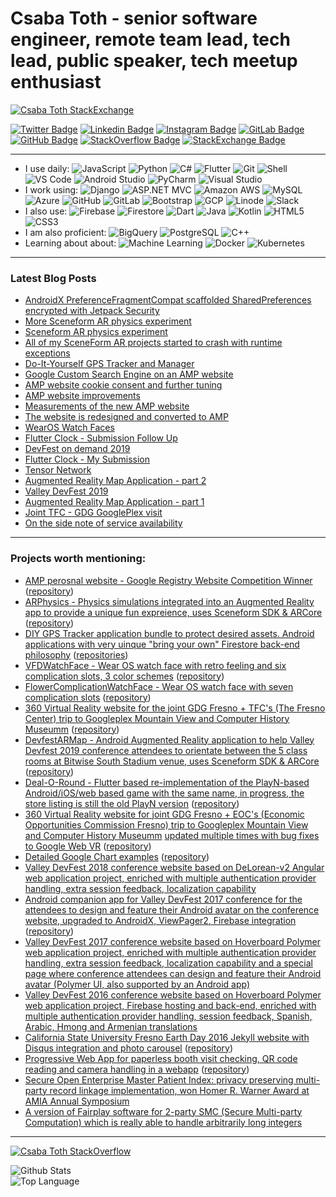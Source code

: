 # Csaba Toth - senior software engineer, remote team lead, tech lead, public speaker, tech meetup enthusiast

[![Csaba Toth StackExchange](https://stackexchange.com/users/flair/110558.png)](https://stackoverflow.com/users/292502/csaba-toth)

[![Twitter Badge](https://img.shields.io/badge/-tocsa2-blue?style=for-the-badge&logo=Twitter&logoColor=white&link=https://twitter.com/tocsa2/)](https://twitter.com/moshfiqrony/)
[![Linkedin Badge](https://img.shields.io/badge/-csabatothdev-blue?style=for-the-badge&logo=Linkedin&logoColor=white&link=https://www.linkedin.com/in/csabatothdev/)](https://www.linkedin.com/in/csabatothdev/)
[![Instagram Badge](https://img.shields.io/badge/-MrCsabaToth-purple?style=for-the-badge&logo=instagram&logoColor=white&link=https://instagram.com/MrCsabaToth/)](https://instagram.com/MrCsabaToth)
[![GitLab Badge](https://img.shields.io/badge/-MrCsabaToth-orange?style=for-the-badge&logo=Gitlab&logoColor=white&link=https://gitlab.com/MrCsabaToth/)](https://gitlab.com/MrCsabaToth/)
[![GitHub Badge](https://img.shields.io/badge/-MrCsabaToth-black?style=for-the-badge&logo=Github&logoColor=white&link=https://github.com/MrCsabaToth/)](https://github.com/MrCsabaToth/)
[![StackOverflow Badge](https://img.shields.io/badge/-csabatoth-FE7A16?style=for-the-badge&logo=Stack-Overflow&logoColor=white&link=https://stackoverflow.com/users/292502/csaba-toth)](https://stackoverflow.com/users/292502/csaba-toth)
[![StackExchange Badge](https://img.shields.io/badge/-csabatoth-1E5297?style=for-the-badge&logo=Stack-Exchange&logoColor=white&link=https://stackexchange.com/users/110558/csaba-toth)](https://stackexchange.com/users/110558/csaba-toth)

---

- I use daily:
  ![JavaScript](https://img.shields.io/badge/-JavaScript-black?style=for-the-badge&logo=javascript)
  ![Python](https://img.shields.io/badge/-Python-8fcfd1?style=for-the-badge&logo=Python)
  ![C#](https://img.shields.io/badge/-C#-orange?style=for-the-badge&logo=c-sharp)
  ![Flutter](https://img.shields.io/badge/-Flutter-blue?style=for-the-badge&logo=Flutter)
  ![Git](https://img.shields.io/badge/-Git-black?style=for-the-badge&logo=git)
  ![Shell](https://img.shields.io/badge/-Shell-blasck?style=for-the-badge&logo=Shell)
  ![VS Code](https://img.shields.io/badge/-VS%20Code-007ACC?style=for-the-badge&logo=visual-studio-code)
  ![Android Studio](https://img.shields.io/badge/-Android%20Studio-green?style=for-the-badge&logo=android-studio)
  ![PyCharm](https://img.shields.io/badge/-PyCharm-green?style=for-the-badge&logo=pycharm)
  ![Visual Studio](https://img.shields.io/badge/-Visual%20Studio-green?style=for-the-badge&logo=visual-studio)
- I work using:
  ![Django](https://img.shields.io/badge/-Django-092E20?style=for-the-badge&logo=Django)
  ![ASP.NET MVC](https://img.shields.io/badge/-ASP.NET%20MVC-orange?style=for-the-badge&logo=asp-net-mvc)
  ![Amazon AWS](https://img.shields.io/badge/Amazon%20AWS-232F3E?style=for-the-badge&logo=amazon-aws)
  ![MySQL](https://img.shields.io/badge/-MySQL-336791?style=for-the-badge&logo=mysql)
  ![Azure](https://img.shields.io/badge/Azure-blue?style=for-the-badge&logo=azure)
  ![GitHub](https://img.shields.io/badge/-GitHub-181717?style=for-the-badge&logo=github)
  ![GitLab](https://img.shields.io/badge/-GitLab-FCA121?style=for-the-badge&logo=gitlab)
  ![Bootstrap](https://img.shields.io/badge/-Bootstrap-563D7C?style=for-the-badge&logo=bootstrap)
  ![GCP](https://img.shields.io/badge/Google%20Cloud%20Platform-blue?style=for-the-badge&logo=gcp)
  ![Linode](https://img.shields.io/badge/Linode-green?style=for-the-badge&logo=linode)
  ![Slack](https://img.shields.io/badge/Slack-red?style=for-the-badge&logo=slack)
- I also use:
  ![Firebase](https://img.shields.io/badge/Firebase-orange?style=for-the-badge&logo=firebase)
  ![Firestore](https://img.shields.io/badge/Firestore-orange?style=for-the-badge&logo=Firestore)
  ![Dart](https://img.shields.io/badge/-Dart-blue?style=for-the-badge&logo=Dart)
  ![Java](https://img.shields.io/badge/-java-3f4441?style=for-the-badge&logo=java)
  ![Kotlin](https://img.shields.io/badge/-kotlin-006a71?style=for-the-badge&logo=kotlin)
  ![HTML5](https://img.shields.io/badge/-HTML5-E34F26?style=for-the-badge&logo=html5&logoColor=white)
  ![CSS3](https://img.shields.io/badge/-CSS3-1572B6?style=for-the-badge&logo=css3)
- I am also proficient:
  ![BigQuery](https://img.shields.io/badge/BigQuery-blue?style=for-the-badge&logo=bigquery)
  ![PostgreSQL](https://img.shields.io/badge/-PostgreSQL-336791?style=for-the-badge&logo=postgresql)
  ![C++](https://img.shields.io/badge/-C++-00599C?style=for-the-badge&logo=c)
- Learning about about:
  ![Machine Learning](https://img.shields.io/badge/-Machine%20Learning-black?style=for-the-badge&logo=machine-learning)
  ![Docker](https://img.shields.io/badge/Docker-blue?style=for-the-badge&logo=docker)
  ![Kubernetes](https://img.shields.io/badge/Kubernetes-blue?style=for-the-badge&logo=kubernetes)

---

### Latest Blog Posts
<!-- BLOG-POST-LIST:START -->
- [AndroidX Preference<wbr>Fragment<wbr>Compat scaffolded Shared<wbr>Preferences encrypted with Jetpack Security](https://csaba.page/blog/jetpack-security-shared-preferences.html)
- [More Sceneform AR physics experiment](https://csaba.page/blog/ar-physics-progress.html)
- [Sceneform AR physics experiment](https://csaba.page/blog/sceneform-ar-physics.html)
- [All of my SceneForm AR projects started to crash with runtime exceptions](https://csaba.page/blog/sceneform-breaking-change.html)
- [Do-It-Yourself GPS Tracker and Manager](https://csaba.page/blog/diy-gps-tracker.html)
- [Google Custom Search Engine on an AMP website](https://csaba.page/blog/amp-google-custom-search-engine.html)
- [AMP website cookie consent and further tuning](https://csaba.page/blog/amp-site-tuning.html)
- [AMP website improvements](https://csaba.page/blog/amp-site-improvements.html)
- [Measurements of the new AMP website](https://csaba.page/blog/amp-version-measurements.html)
- [The website is redesigned and converted to AMP](https://csaba.page/blog/the-website-uses-amp.html)
- [WearOS Watch Faces](https://csaba.page/blog/wearos-watch-faces.html)
- [Flutter Clock - Submission Follow Up](https://csaba.page/blog/flutter-clock-follow-up.html)
- [DevFest on demand 2019](https://csaba.page/blog/devfest-on-demand.html)
- [Flutter Clock - My Submission](https://csaba.page/blog/flutter-clock-submission.html)
- [Tensor Network](https://csaba.page/blog/tensor-network.html)
- [Augmented Reality Map Application - part 2](https://csaba.page/blog/augmented-reality-follow-up.html)
- [Valley DevFest 2019](https://csaba.page/blog/valley-devfest-2019.html)
- [Augmented Reality Map Application - part 1](https://csaba.page/blog/augmented-reality-map.html)
- [Joint TFC - GDG GooglePlex visit](https://csaba.page/blog/tfc-gdg-google-trip-recap.html)
- [On the side note of service availability](https://csaba.page/blog/service-availability.html)
<!-- BLOG-POST-LIST:END -->

---

### Projects worth mentioning:
- [AMP perosnal website - Google Registry Website Competition Winner](https://csaba.page) ([repository](https://gitlab.com/MrCsabaToth/mrcsabatoth.gitlab.io))
- [ARPhysics - Physics simulations integrated into an Augmented Reality app to provide a unique fun expreience, uses Sceneform SDK & ARCore](https://play.google.com/store/apps/details?id=dev.csaba.arphysics) ([repository](https://github.com/CsabaConsulting/ARPhysics))
- [DIY GPS Tracker application bundle to protect desired assets. Android applications with very uinque "bring your own" Firestore back-end philosophy](https://github.com/DIYGPSTracker) ([repositories](https://github.com/DIYGPSTracker))
- [VFDWatchFace - Wear OS watch face with retro feeling and six complication slots, 3 color schemes](https://play.google.com/store/apps/details?id=dev.csaba.vfdwatchface) ([repository](https://github.com/CsabaConsulting/VFDWatchFace))
- [FlowerComplicationWatchFace - Wear OS watch face with seven complication slots](https://play.google.com/store/apps/details?id=dev.csaba.complicationflowerwatchface) ([repository](https://github.com/CsabaConsulting/FlowerComplicationWatchFace))
- [360 Virtual Reality website for the joint GDG Fresno + TFC's (The Fresno Center) trip to Googleplex Mountain View and Computer History Museumm](https://gdgfresno.github.io/googletrip2019/) ([repository](https://github.com/gdgfresno/GoogleTrip2019))
- [DevfestARMap - Android Augmented Reality application to help Valley Devfest 2019 conference attendees to orientate between the 5 class rooms at Bitwise South Stadium venue, uses Sceneform SDK & ARCore](https://github.com/gdgfresno/DevfestARMap) ([repository](https://github.com/gdgfresno/DevfestARMap))
- [Deal-O-Round - Flutter based re-implementation of the PlayN-based Android/iOS/web based game with the same name, in progress, the store listing is still the old PlayN version](https://play.google.com/store/apps/details?id=com.dealoround.android) ([repository](https://github.com/CsabaConsulting/Deal-O-Round))
- [360 Virtual Reality website for joint GDG Fresno + EOC's (Economic Opportunities Commission Fresno) trip to Googleplex Mountain View and Computer History Museumm](gdgfresno.github.io/googletrip2018/) [updated multiple times with bug fixes to Google Web VR](https://github.com/MrCsabaToth/magicvr/commits/gh-pages) ([repository](https://github.com/gdgfresno/GoogleTrip2018))
- [Detailed Google Chart examples](http://mrcsabatoth.github.io/GoogleChartsTalk/) ([repository](https://github.com/MrCsabaToth/GoogleChartsTalk))
- [Valley DevFest 2018 conference website based on DeLorean-v2 Angular web application project, enriched with multiple authentication provider handling, extra session feedback, localization capability](https://github.com/gdgfresno/valleydevfest2018)
- [Android companion app for Valley DevFest 2017 conference for the attendees to design and feature their Android avatar on the conference website, upgraded to AndroidX, ViewPager2, Firebase integration](https://play.google.com/store/apps/details?id=com.valleydevfest.androidify) ([repository](https://github.com/gdgfresno/androidify-yourself))
- [Valley DevFest 2017 conference website based on Hoverboard Polymer web application project, enriched with multiple authentication provider handling, extra session feedback, localization capability and a special page where conference attendees can design and feature their Android avatar (Polymer UI, also supported by an Android app)](https://github.com/ValleyDevFest2017/valleydevfest2017/commits/hoverboard-v2)
- [Valley DevFest 2016 conference website based on Hoverboard Polymer web application project, Firebase hosting and back-end, enriched with multiple authentication provider handling, session feedback, Spanish, Arabic, Hmong and Armenian translations](https://github.com/ValleyDevFest2016/valleydevfest/tree/develop)
- [California State University Fresno Earth Day 2016 Jekyll website with Disqus integration and photo carousel](https://bulldogearthday.github.io/) ([repository](https://github.com/bulldogearthday/bulldogearthday.github.com))
- [Progressive Web App for paperless booth visit checking, QR code reading and camera handling in a webapp](https://earthday.firebaseapp.com) ([repository](https://github.com/bulldogearthday/booths))
- [Secure Open Enterprise Master Patient Index: privacy preserving multi-party record linkage implementation, won Homer R. Warner Award at AMIA Annual Symposium](https://github.com/MrCsabaToth/SOEMPI)
- [A version of Fairplay software for 2-party SMC (Secure Multi-party Computation) which is really able to handle arbitrarily long integers](https://github.com/MrCsabaToth/FairplayBI)

---

[![Csaba Toth StackOverflow](https://github-readme-stackoverflow.vercel.app/?userID=292502)](https://stackoverflow.com/users/292502/csaba-toth)

<p align="left">
  <img alt="Github Stats" src="https://github-readme-stats.vercel.app/api?username=MrCsabaToth&show_icons=true" />
  <br>
  <img alt="Top Language" src="https://github-readme-stats.vercel.app/api/top-langs/?username=MrCsabaToth&hide=html,css&layout=compact" />
</p>

<!--
[website]: https://csaba.page
[twitter]: https://twitter.com/tocsa2
[linkedin]: https://linkedin.com/in/csabatothdev/
[instagram]: https://instagram.com/MrCsabaToth
-->